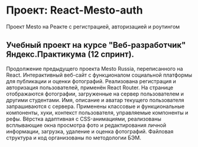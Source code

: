 # Проект: React-Mesto-auth

Проект Mesto на Реакте с регистрацией, авторизацией и роутингом

## Учебный проект на курсе "Веб-разработчик" Яндекс.Практикума (12 спринт).

Продолжение предыдущего проекта Mesto Russia, переписанного на React.
Интерактивный веб-сайт с функционалом социальной платформы для публикации и оценки фотографий. Реализована регистрация и авторизация пользователей, применён React Router. На странице отображаются фотографии, загруженные на сервер пользователем и другими студентами. Имя, описание и аватар текущего пользователя запрашиваются с сервера. Применены классовые и функциональные компоненты, хуки, контекст пользователя, управляемые компоненты и рефы. Вёрстка адаптивная с CSS-анимациями, реализованы всплывающие окна просмотра фото и редактирования личной информации, загрузка, удаление и оценка фотографий. Файловая структура и код организованы по методологии БЭМ.
